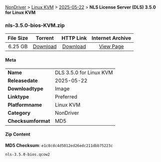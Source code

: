 
[NonDriver](/README.md)  >  [Linux KVM](/index/NonDriver/Linux_KVM.md)  >  [2025-05-22](/index/NonDriver/Linux_KVM/2025-05-22.md)  >  **NLS License Server (DLS) 3.5.0 for Linux KVM**


### nls-3.5.0-bios-KVM.zip

| **File Size** | **Torrent**  | **HTTP Link** | **Internet Archive** |
|:-------------:|:------------:|:-------------:|:--------------------:|
| 6.25 GB |  [Download](https://archive.org/download/nvgpu_nls-3.5.0-bios-KVM.zip/nvgpu_nls-3.5.0-bios-KVM.zip_archive.torrent)       | [Download](https://archive.org/compress/nvgpu_nls-3.5.0-bios-KVM.zip) | [View Page](https://archive.org/details/nvgpu_nls-3.5.0-bios-KVM.zip)       |

#### Meta

<table>
<tr><td><strong>Name</strong></td><td>DLS 3.5.0 for Linux KVM</td></tr>
<tr><td><strong>Releasedate</strong></td><td>2025-05-22</td></tr>
<tr><td><strong>Downloadtype</strong></td><td>Image</td></tr>
<tr><td><strong>Linktype</strong></td><td>Preferred</td></tr>
<tr><td><strong>Platformname</strong></td><td>Linux KVM</td></tr>
<tr><td><strong>Category</strong></td><td>NonDriver</td></tr>
<tr><td><strong>Checksumformat</strong></td><td>MD5</td></tr>
</table>

#### Zip Content

**MD5 Checksum**: `e1c8cdc4d5012ed26edc211dbb75223c`

```text
nls-3.5.0-bios.qcow2
```